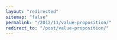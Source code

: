 ```yaml
---
layout: "redirected"
sitemap: "false"
permalink: "/2012/11/value-proposition/"
redirect_to: "/post/value-proposition/"
---
```




